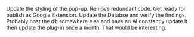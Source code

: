 Update the styling of the pop-up.
Remove redundant code.
Get ready for publish as Google Extension. 
Update the Databse and verify the findings. 
Probably host the db somewhere else and have an AI constantly update it then update the plug-in once a month. That would be interesting. 
